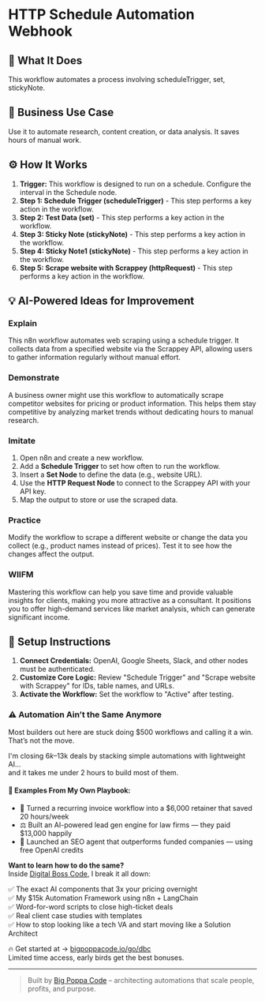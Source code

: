 # HTTP Schedule Automation Webhook

## 🚀 What It Does
This workflow automates a process involving scheduleTrigger, set, stickyNote.

## 💼 Business Use Case
Use it to automate research, content creation, or data analysis. It saves hours of manual work.

## ⚙️ How It Works
1.  **Trigger:** This workflow is designed to run on a schedule. Configure the interval in the Schedule node.
2. **Step 1: Schedule Trigger (scheduleTrigger)** - This step performs a key action in the workflow.
3. **Step 2: Test Data (set)** - This step performs a key action in the workflow.
4. **Step 3: Sticky Note (stickyNote)** - This step performs a key action in the workflow.
5. **Step 4: Sticky Note1 (stickyNote)** - This step performs a key action in the workflow.
6. **Step 5: Scrape website with Scrappey (httpRequest)** - This step performs a key action in the workflow.

## 💡 AI-Powered Ideas for Improvement
### Explain
This n8n workflow automates web scraping using a schedule trigger. It collects data from a specified website via the Scrappey API, allowing users to gather information regularly without manual effort.

### Demonstrate
A business owner might use this workflow to automatically scrape competitor websites for pricing or product information. This helps them stay competitive by analyzing market trends without dedicating hours to manual research.

### Imitate
1. Open n8n and create a new workflow.
2. Add a **Schedule Trigger** to set how often to run the workflow.
3. Insert a **Set Node** to define the data (e.g., website URL).
4. Use the **HTTP Request Node** to connect to the Scrappey API with your API key.
5. Map the output to store or use the scraped data.

### Practice
Modify the workflow to scrape a different website or change the data you collect (e.g., product names instead of prices). Test it to see how the changes affect the output.

### WIIFM
Mastering this workflow can help you save time and provide valuable insights for clients, making you more attractive as a consultant. It positions you to offer high-demand services like market analysis, which can generate significant income.

## 🔧 Setup Instructions
1. **Connect Credentials:** OpenAI, Google Sheets, Slack, and other nodes must be authenticated.
2. **Customize Core Logic:** Review "Schedule Trigger" and "Scrape website with Scrappey" for IDs, table names, and URLs.
3. **Activate the Workflow:** Set the workflow to "Active" after testing.

### ⚠️ Automation Ain’t the Same Anymore

Most builders out here are stuck doing $500 workflows and calling it a win.  
That’s not the move.  

I'm closing $6k–$13k deals by stacking simple automations with lightweight AI...  
and it takes me under 2 hours to build most of them.

#### 🧠 Examples From My Own Playbook:
- 🔁 Turned a recurring invoice workflow into a $6,000 retainer that saved 20 hours/week  
- ⚖️ Built an AI-powered lead gen engine for law firms — they paid $13,000 happily  
- 🚀 Launched an SEO agent that outperforms funded companies — using free OpenAI credits  

**Want to learn how to do the same?**  
Inside [Digital Boss Code](https://bigpoppacode.io/go/dbc), I break it all down:

✅ The exact AI components that 3x your pricing overnight  
✅ My $15k Automation Framework using n8n + LangChain  
✅ Word-for-word scripts to close high-ticket deals  
✅ Real client case studies with templates  
✅ How to stop looking like a tech VA and start moving like a Solution Architect  

🔥 Get started at → [bigpoppacode.io/go/dbc](https://bigpoppacode.io/go/dbc)  
Limited time access, early birds get the best bonuses.

---
> Built by [Big Poppa Code](https://bigpoppacode.io) – architecting automations that scale people, profits, and purpose.
